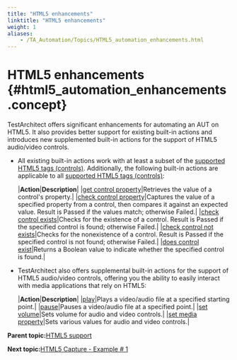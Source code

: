 ```yaml
--- 
title: "HTML5 enhancements"
linktitle: "HTML5 enhancements"
weight: 1
aliases: 
    - /TA_Automation/Topics/HTML5_automation_enhancements.html
---
```

# HTML5 enhancements {#html5_automation_enhancements .concept}

TestArchitect offers significant enhancements for automating an AUT on HTML5. It also provides better support for existing built-in actions and introduces new supplemented built-in actions for the support of HTML5 audio/video controls.

-   All existing built-in actions work with at least a subset of the [supported HTML5 tags \(controls\)](HTML5_automation_new_tags.html). Additionally, the following built-in actions are applicable to all [supported HTML5 tags \(controls\)](HTML5_automation_new_tags.html):

    |**Action**|**Description**|
    |[get control property](bia_get_control_property.html)|Retrieves the value of a control's property.|
    |[check control property](bia_check_control_property.html)|Captures the value of a specified property from a control, then compares it against an expected value. Result is Passed if the values match; otherwise Failed.|
    |[check control exists](bia_check_control_exists.html)|Checks for the existence of a control. Result is Passed if the specified control is found; otherwise Failed.|
    |[check control not exists](bia_check_control_not_exists.html)|Checks for the nonexistence of a control. Result is Passed if the specified control is not found; otherwise Failed.|
    |[does control exist](bia_does_control_exist.html)|Returns a Boolean value to indicate whether the specified control is found.|

-   TestArchitect also offers supplemental built-in actions for the support of HTML5 audio/video controls, offering you the ability to easily interact with media applications that rely on HTML5:

    |**Action**|**Description**|
    |[play](bia_html5_audio_video_play.html)|Plays a video/audio file at a specified starting point.|
    |[pause](bia_html5_audio_video_pause.html)|Pauses a video/audio file at a specified point.|
    |[set volume](bia_html5_audio_video_set_volume.html)|Sets volume for audio and video controls.|
    |[set media property](bia_html5_audio_video_set_media_property.html)|Sets various values for audio and video controls.|


**Parent topic:**[HTML5 support](../../TA_Automation/Topics/HTML5_automation.html)

**Next topic:**[HTML5 Capture - Example \# 1](../../TA_Automation/Topics/HTML5_automation_example_1.html)

